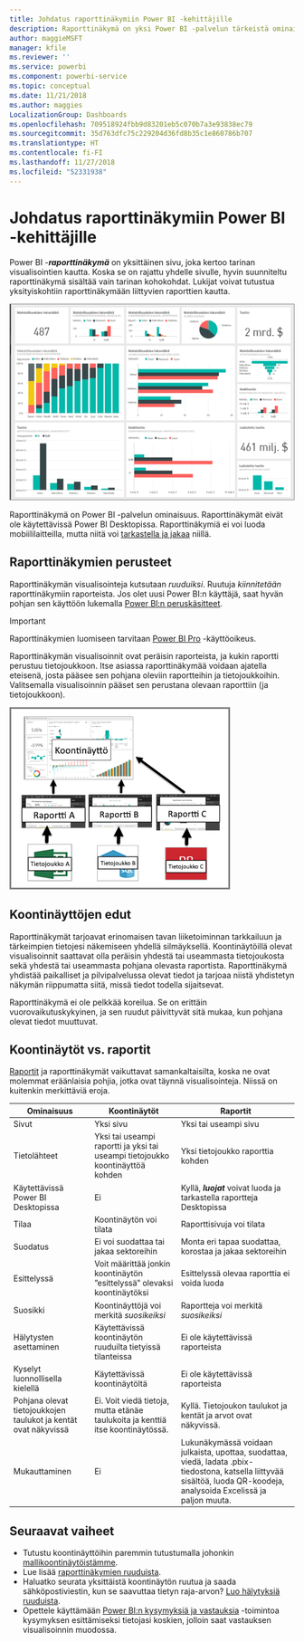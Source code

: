 ```yaml
---
title: Johdatus raporttinäkymiin Power BI -kehittäjille
description: Raporttinäkymä on yksi Power BI -palvelun tärkeistä ominaisuuksista. Raporttinäkymä on yksittäinen sivu, jossa kerrotaan tarina visualisointien kautta.
author: maggieMSFT
manager: kfile
ms.reviewer: ''
ms.service: powerbi
ms.component: powerbi-service
ms.topic: conceptual
ms.date: 11/21/2018
ms.author: maggies
LocalizationGroup: Dashboards
ms.openlocfilehash: 709518924fbb9d83201eb5c070b7a3e93838ec79
ms.sourcegitcommit: 35d763dfc75c229204d36fd8b35c1e860786b707
ms.translationtype: HT
ms.contentlocale: fi-FI
ms.lasthandoff: 11/27/2018
ms.locfileid: "52331938"
---
```

# <a name="intro-to-dashboards-for-power-bi-designers"></a>Johdatus raporttinäkymiin Power BI -kehittäjille

Power BI -***raporttinäkymä*** on yksittäinen sivu, joka kertoo tarinan visualisointien kautta. Koska se on rajattu yhdelle sivulle, hyvin suunniteltu raporttinäkymä sisältää vain tarinan kohokohdat. Lukijat voivat tutustua yksityiskohtiin raporttinäkymään liittyvien raporttien kautta.

![raporttinäkymä](media/service-dashboards/power-bi-dashboard2.png)

Raporttinäkymä on Power BI -palvelun ominaisuus. Raporttinäkymät eivät ole käytettävissä Power BI Desktopissa. Raporttinäkymiä ei voi luoda mobiililaitteilla, mutta niitä voi [tarkastella ja jakaa](mobile-apps-view-dashboard.md) niillä.

## <a name="dashboard-basics"></a>Raporttinäkymien perusteet 

Raporttinäkymän visualisointeja kutsutaan *ruuduiksi*. Ruutuja *kiinnitetään* raporttinäkymiin raporteista. Jos olet uusi Power BI:n käyttäjä, saat hyvän pohjan sen käyttöön lukemalla [Power BI:n peruskäsitteet](service-basic-concepts.md).

> [!IMPORTANT]
> Raporttinäkymien luomiseen tarvitaan [Power BI Pro](service-free-vs-pro.md) -käyttöoikeus.

Raporttinäkymän visualisoinnit ovat peräisin raporteista, ja kukin raportti perustuu tietojoukkoon. Itse asiassa raporttinäkymää voidaan ajatella eteisenä, josta pääsee sen pohjana oleviin raportteihin ja tietojoukkoihin. Valitsemalla visualisoinnin pääset sen perustana olevaan raporttiin (ja tietojoukkoon).

![kaavio, jossa näkyy koontinäyttöjen, raporttien ja tietojoukkojen välinen suhde](media/service-dashboards/power-bi-diagram.png)

## <a name="advantages-of-dashboards"></a>Koontinäyttöjen edut
Raporttinäkymät tarjoavat erinomaisen tavan liiketoiminnan tarkkailuun ja tärkeimpien tietojesi näkemiseen yhdellä silmäyksellä. Koontinäytöillä olevat visualisoinnit saattavat olla peräisin yhdestä tai useammasta tietojoukosta sekä yhdestä tai useammasta pohjana olevasta raportista. Raporttinäkymä yhdistää paikalliset ja pilvipalvelussa olevat tiedot ja tarjoaa niistä yhdistetyn näkymän riippumatta siitä, missä tiedot todella sijaitsevat.

Raporttinäkymä ei ole pelkkää koreilua. Se on erittäin vuorovaikutuskykyinen, ja sen ruudut päivittyvät sitä mukaa, kun pohjana olevat tiedot muuttuvat.

## <a name="dashboards-versus-reports"></a>Koontinäytöt vs. raportit
[Raportit](service-reports.md) ja raporttinäkymät vaikuttavat samankaltaisilta, koska ne ovat molemmat eräänlaisia pohjia, jotka ovat täynnä visualisointeja. Niissä on kuitenkin merkittäviä eroja.

| **Ominaisuus** | **Koontinäytöt** | **Raportit** |
| --- | --- | --- |
| Sivut |Yksi sivu |Yksi tai useampi sivu |
| Tietolähteet |Yksi tai useampi raportti ja yksi tai useampi tietojoukko koontinäyttöä kohden |Yksi tietojoukko raporttia kohden |
| Käytettävissä Power BI Desktopissa |Ei |Kyllä, ***luojat*** voivat luoda ja tarkastella raportteja Desktopissa |
| Tilaa |Koontinäytön voi tilata |Raporttisivuja voi tilata |
| Suodatus |Ei voi suodattaa tai jakaa sektoreihin |Monta eri tapaa suodattaa, korostaa ja jakaa sektoreihin |
| Esittelyssä |Voit määrittää jonkin koontinäytön ”esittelyssä” olevaksi koontinäytöksi |Esittelyssä olevaa raporttia ei voida luoda |
| Suosikki | Koontinäyttöjä voi merkitä *suosikeiksi* | Raportteja voi merkitä *suosikeiksi*
| Hälytysten asettaminen |Käytettävissä koontinäytön ruuduilta tietyissä tilanteissa |Ei ole käytettävissä raporteista |
| Kyselyt luonnollisella kielellä |Käytettävissä koontinäytöltä |Ei ole käytettävissä raporteista |
| Pohjana olevat tietojoukkojen taulukot ja kentät ovat näkyvissä |Ei. Voit viedä tietoja, mutta etänäe taulukoita ja kenttiä itse koontinäytössä. |Kyllä. Tietojoukon taulukot ja kentät ja arvot ovat näkyvissä. |
| Mukauttaminen |Ei |Lukunäkymässä voidaan julkaista, upottaa, suodattaa, viedä, ladata .pbix-tiedostona, katsella liittyvää sisältöä, luoda QR-koodeja, analysoida Excelissä ja paljon muuta.  |

## <a name="next-steps"></a>Seuraavat vaiheet
* Tutustu koontinäyttöihin paremmin tutustumalla johonkin [mallikoontinäytöistämme](sample-tutorial-connect-to-the-samples.md).
* Lue lisää [raporttinäkymien ruuduista](service-dashboard-tiles.md).
* Haluatko seurata yksittäistä koontinäytön ruutua ja saada sähköpostiviestin, kun se saavuttaa tietyn raja-arvon? [Luo hälytyksiä ruuduista](service-set-data-alerts.md).
* Opettele käyttämään [Power BI:n kysymyksiä ja vastauksia](power-bi-tutorial-q-and-a.md) -toimintoa kysymyksen esittämiseksi tietojasi koskien, jolloin saat vastauksen visualisoinnin muodossa.
